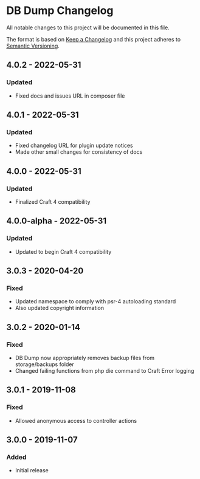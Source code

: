 # DB Dump Changelog

All notable changes to this project will be documented in this file.

The format is based on [Keep a Changelog](http://keepachangelog.com/) and this project adheres to [Semantic Versioning](http://semver.org/).

## 4.0.2 - 2022-05-31
### Updated
- Fixed docs and issues URL in composer file

## 4.0.1 - 2022-05-31
### Updated
- Fixed changelog URL for plugin update notices
- Made other small changes for consistency of docs

## 4.0.0 - 2022-05-31
### Updated
- Finalized Craft 4 compatibility

## 4.0.0-alpha - 2022-05-31
### Updated
- Updated to begin Craft 4 compatibility

## 3.0.3 - 2020-04-20
### Fixed
- Updated namespace to comply with psr-4 autoloading standard
- Also updated copyright information

## 3.0.2 - 2020-01-14
### Fixed
- DB Dump now appropriately removes backup files from storage/backups folder
- Changed failing functions from php die command to Craft Error logging

## 3.0.1 - 2019-11-08
### Fixed
- Allowed anonymous access to controller actions

## 3.0.0 - 2019-11-07
### Added
- Initial release
